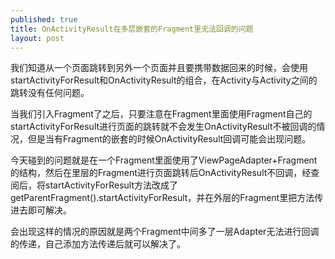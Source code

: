 ```yaml
---
published: true
title: OnActivityResult在多层嵌套的Fragment里无法回调的问题
layout: post
---
```

我们知道从一个页面跳转到另外一个页面并且要携带数据回来的时候，会使用startActivityForResult和OnActivityResult的组合，在Activity与Activity之间的跳转没有任何问题。

当我们引入Fragment了之后，只要注意在Fragment里面使用Fragment自己的startActivityForResult进行页面的跳转就不会发生OnActivityResult不被回调的情况，但是当有Fragment的嵌套的时候OnActivityResult回调可能会出现问题。

今天碰到的问题就是在一个Fragment里面使用了ViewPageAdapter+Fragment的结构，然后在里层的Fragment进行页面跳转后OnActivityResult不回调，经查阅后，将startActivityForResult方法改成了getParentFragment().startActivityForResult，并在外层的Fragment里把方法传进去即可解决。

会出现这样的情况的原因就是两个Fragment中间多了一层Adapter无法进行回调的传递，自己添加方法传递后就可以解决了。

